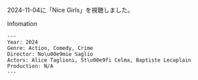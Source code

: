 2024-11-04に「Nice Girls」を視聴しました。

Infomation
```
---
Year: 2024
Genre: Action, Comedy, Crime
Director: No\u00e9mie Saglio
Actors: Alice Taglioni, St\u00e9fi Celma, Baptiste Lecaplain
Production: N/A
---
```
